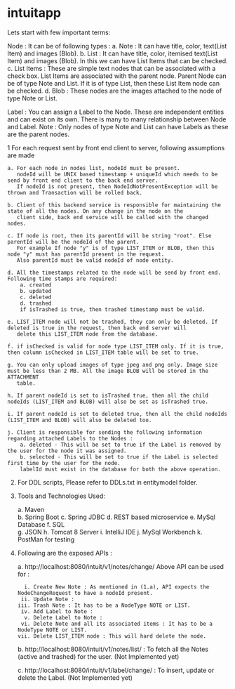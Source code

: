 # intuitapp

Lets start with few important terms:

Node : It can be of following types :
        a. Note : It can have title, color, text(List Item) and images (Blob).
        b. List : It can have title, color, itemised text(List Item)  and images (Blob). In this we can have List Items that can be checked.
        c. List Items : These are simple text nodes that can be associated with a check box. List Items are associated with the parent
                        node. Parent Node can be of type Note and List. If it is of type List, then these List Item node can be checked.
        d. Blob : These nodes are the images attached to the node of type Note or List.                
                        
Label : You can assign a Label to the Node. These are independent entities and can exist on its own. There is many to many relationship between 
        Node and Label.
        Note : Only nodes of type Note and List can have Labels as these are the parent nodes.
                

1 For each request sent by front end client to server, following assumptions are made

    a. For each node in nodes list, nodeId must be present.
       nodeId will be UNIX based timestamp + uniqueId which needs to be send by front end client to the back end server.
       If nodeId is not present, then NodeIdNotPresentException will be thrown and Transaction will be rolled back.

    b. Client of this backend service is responsible for maintaining the state of all the nodes. On any change in the node on the
       client side, back end service will be called with the changed nodes.

    c. If node is root, then its parentId will be string "root". Else parentId will be the nodeId of the parent.
       For example If node "y" is of type LIST_ITEM or BLOB, then this node "y" must has parentId present in the request.
       Also parentId must be valid nodeId of node entity.

    d. All the timestamps related to the node will be send by front end. Following time stamps are required:
        a. created
        b. updated
        c. deleted
        d. trashed
        if isTrashed is true, then trashed timestamp must be valid.

    e. LIST_ITEM node will not be trashed, they can only be deleted. If deleted is true in the request, then back end server will
       delete this LIST_ITEM node from the database.

    f. if isChecked is valid for node type LIST_ITEM only. If it is true, then column isChecked in LIST_ITEM table will be set to true.

    g. You can only upload images of type jpeg and png only. Image size must be less than 2 MB. All the image BLOB will be stored in the ATTACHMENT
       table.

    h. If parent nodeId is set to isTrashed true, then all the child nodeIds (LIST_ITEM and BLOB) will also be set as isTrashed true.

    i. If parent nodeId is set to deleted true, then all the child nodeIds (LIST_ITEM and BLOB) will also be deleted too.

    j. Client is responsible for sending the following information regarding attached Labels to the Nodes :
        a. deleted - This will be set to true if the Label is removed by the user for the node it was assigned.
        b. selected - This will be set to true if the Label is selected first time by the user for the node.
        labelId must exist in the database for both the above operation.



2. For DDL scripts, Please refer to DDLs.txt in entitymodel folder.

3. Tools and Technologies Used:

     a.      Maven     
     b.      Spring Boot
     c.      Spring JDBC
     d.      REST based microservice
     e.      MySql Database
     f.      SQL     
     g.      JSON
     h.      Tomcat 8 Server
     i.      IntelliJ IDE
     j.      MySql Workbench
     k.      PostMan for testing
     

4. Following are the exposed APIs :

    a. http://localhost:8080/intuit/v1/notes/change/
       Above API can be used for :

         i. Create New Note : As mentioned in (1.a), API expects the NodeChangeRequest to have a nodeId present.
        ii. Update Note :
       iii. Trash Note : It has to be a NodeType NOTE or LIST.
        iv. Add Label to Note :
         v. Delete Label to Note :
        vi. Delete Note and all its associated items : It has to be a NodeType NOTE or LIST.
       vii. Delete LIST_ITEM node : This will hard delete the node.
       
    b. http://localhost:8080/intuit/v1/notes/list/ : To fetch all the Notes (active and trashed) for the user.
                                                     (Not Implemented yet)
    
    c. http://localhost:8080/intuit/v1/label/change/ : To insert, update or delete the Label.
                                                      (Not Implemented yet)

